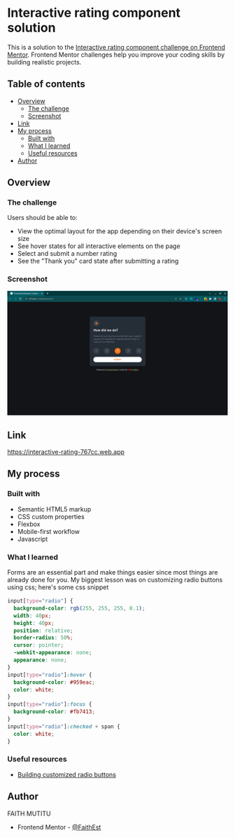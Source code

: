 # Interactive rating component solution

This is a solution to the [Interactive rating component challenge on Frontend Mentor](https://www.frontendmentor.io/challenges/interactive-rating-component-koxpeBUmI). Frontend Mentor challenges help you improve your coding skills by building realistic projects.

## Table of contents

- [Overview](#overview)
  - [The challenge](#the-challenge)
  - [Screenshot](#screenshot)
- [Link]()
- [My process](#my-process)
  - [Built with](#built-with)
  - [What I learned](#what-i-learned)
  - [Useful resources](#useful-resources)
- [Author](#author)

## Overview

### The challenge

Users should be able to:

- View the optimal layout for the app depending on their device's screen size
- See hover states for all interactive elements on the page
- Select and submit a number rating
- See the "Thank you" card state after submitting a rating

### Screenshot

![screenshot for the coded ui](./Screenshot.png)

## Link

https://interactive-rating-767cc.web.app

## My process

### Built with

- Semantic HTML5 markup
- CSS custom properties
- Flexbox
- Mobile-first workflow
- Javascript

### What I learned

Forms are an essential part and make things easier since most things are already done for you. My biggest lesson was on customizing radio buttons using css; here's some css snippet

```css
input[type="radio"] {
  background-color: rgb(255, 255, 255, 0.1);
  width: 40px;
  height: 40px;
  position: relative;
  border-radius: 50%;
  cursor: pointer;
  -webkit-appearance: none;
  appearance: none;
}
input[type="radio"]:hover {
  background-color: #959eac;
  color: white;
}
input[type="radio"]:focus {
  background-color: #fb7413;
}
input[type="radio"]:checked + span {
  color: white;
}
```

### Useful resources

- [Building customized radio buttons](https://moderncss.dev/pure-css-custom-styled-radio-buttons/)

## Author

FAITH MUTITU

- Frontend Mentor - [@FaithEst](https://www.frontendmentor.io/profile/FaithEst)
